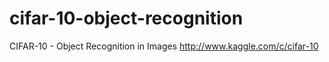 cifar-10-object-recognition
==================

CIFAR-10 - Object Recognition in Images
http://www.kaggle.com/c/cifar-10
